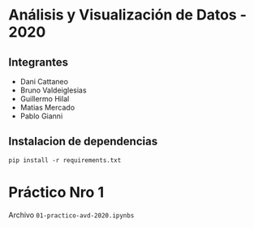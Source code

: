 
# Análisis y Visualización de Datos - 2020
## Integrantes

* Dani Cattaneo
* Bruno Valdeiglesias
* Guillermo Hilal
* Matias Mercado
* Pablo Gianni

## Instalacion de dependencias
`pip install -r requirements.txt`

# Práctico Nro 1
Archivo `01-practico-avd-2020.ipynbs`
